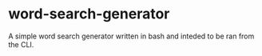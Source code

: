 # word-search-generator
A simple word search generator written in bash and inteded to be ran from the CLI.
